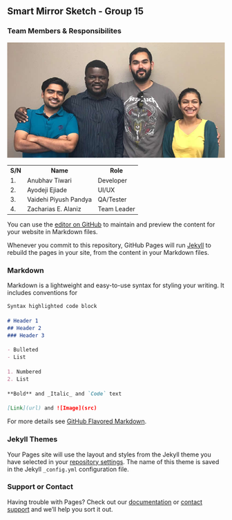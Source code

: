 ## Smart Mirror Sketch - Group 15

### Team Members & Responsibilites

<img src = "Images/picture_15.jpg">

<table>
<tr>
<th>S/N</th><th>Name</th><th>Role</th>
</tr>

<tr>
<td>1.</td><td>Anubhav Tiwari</td><td>Developer</td>
</tr>

<tr>
<td>2.</td><td>Ayodeji Ejiade</td><td>UI/UX</td>
</tr>

<tr>
<td>3.</td><td>Vaidehi Piyush Pandya</td><td>QA/Tester</td>
</tr>

<tr>
<td>4.</td><td>Zacharias E. Alaniz</td><td>Team Leader</td>
</tr>
</table>


You can use the [editor on GitHub](https://github.com/ejiadedeji/SmartMirror/edit/master/README.md) to maintain and preview the content for your website in Markdown files.

Whenever you commit to this repository, GitHub Pages will run [Jekyll](https://jekyllrb.com/) to rebuild the pages in your site, from the content in your Markdown files.

### Markdown

Markdown is a lightweight and easy-to-use syntax for styling your writing. It includes conventions for

```markdown
Syntax highlighted code block

# Header 1
## Header 2
### Header 3

- Bulleted
- List

1. Numbered
2. List

**Bold** and _Italic_ and `Code` text

[Link](url) and ![Image](src)
```

For more details see [GitHub Flavored Markdown](https://guides.github.com/features/mastering-markdown/).

### Jekyll Themes

Your Pages site will use the layout and styles from the Jekyll theme you have selected in your [repository settings](https://github.com/ejiadedeji/SmartMirror/settings). The name of this theme is saved in the Jekyll `_config.yml` configuration file.

### Support or Contact

Having trouble with Pages? Check out our [documentation](https://help.github.com/categories/github-pages-basics/) or [contact support](https://github.com/contact) and we’ll help you sort it out.
